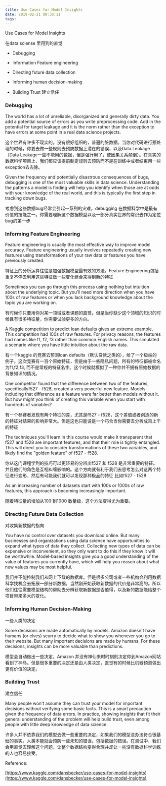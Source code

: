 ```yaml
---
title: Use Cases for Model Insights
date: 2019-02-21 00:30:11
tags:
---
```


Use Cases for Model Insights

在data sciense 里用到的直觉

- Debugging 

- Information Feature engineering 

- Directing future data collection

- Informing human decision-making

- Building Trust 建立信任


### Debugging

The world has a lot of unreliable, disorganized and generally dirty data. You add a potential source of errors as you write preprocessing code. Add in the potential for target leakage and it is the norm rather than the exception to have errors at some point in a real data science projects.

这个世界有许多不现实的，没有很好组织的，普遍的脏数据。当你对代码进行预处理的时候，你要去做一些规则去预防数据上潜在的错误，以及Data Leakage（Data Leakage一些不能用的数据，但是强行用了，使因果关系颠倒）。在真实的数据科学项目上，我们都应该提前制定规则去预防而不是在训练中或者结束用一些exception去去除。

Given the frequency and potentially disastrous consequences of bugs, debugging is one of the most valuable skills in data science. Understanding the patterns a model is finding will help you identify when those are at odds with your knowledge of the real world, and this is typically the first step in tracking down bugs.


考虑到这些数据bug经常会引起一系列的灾难，debugging 在数据科学中是最有价值的技能之一。你需要理解这个数据模型以及一部分真实世界的常识去作为定位bug的第一步 

### Informing Feature Engineering

Feature engineering is usually the most effective way to improve model accuracy. Feature engineering usually involves repeatedly creating new features using transformations of your raw data or features you have previously created.

特征上的分析运算往往是加强数据模型最有效的方法。Feature Engineering包括重复不停去利用这些特征做一些变化组合来得到新的特征

Sometimes you can go through this process using nothing but intuition about the underlying topic. But you'll need more direction when you have 100s of raw features or when you lack background knowledge about the topic you are working on.

有时候你只要用你对某一领域或者课题的直觉，但是当你缺少这个领域的知识的时候且有很多特征量，你需要试验更多的方向。

A Kaggle competition to predict loan defaults gives an extreme example. This competition had 100s of raw features. For privacy reasons, the features had names like f1, f2, f3 rather than common English names. This simulated a scenario where you have little intuition about the raw data.

有一个kaggle 的竞赛去预测loan defaults（默认贷款之类的），给了一个极端的例子。这次竞赛有一百个原始特征，但是由于一些隐私问题，所有的特征都被命名为f1,f2,f3, 而不是常规的特征名字。这个时候就模拟了一种你并不拥有原始数据的背景知识的情况。

One competitor found that the difference between two of the features, specificallyf527 - f528, created a very powerful new feature. Models including that difference as a feature were far better than models without it. But how might you think of creating this variable when you start with hundreds of variables?

有一个参赛者发现有两个特征的差，尤其是f527 - f528，这个差值或者创造的新的特征对结果的影响非常大。但是这也只能说是一个巧合当你需要去分析成百上千的特征

The techniques you'll learn in this course would make it transparent that f527 and f528 are important features, and that their role is tightly entangled. This will direct you to consider transformations of these two variables, and likely find the "golden feature" of f527 - f528.

你从这门课程学到的技巧可以更轻易的分辨出f527 和  f528 是非常重要的特征。并且他们的角色是互相纠缠影响的。这个方向就有利于我们去思考怎么对这两个特征进行变形，然后有可能我们就可以发现那种极品的特征 比如f527 - f528 

As an increasing number of datasets start with 100s or 1000s of raw features, this approach is becoming increasingly important.

随着特征量的增加从100 到1000 数量级，这个方法变得尤为重要。


### Directing Future Data Collection

对收集新数据的指向

You have no control over datasets you download online. But many businesses and organizations using data science have opportunities to expand what types of data they collect. Collecting new types of data can be expensive or inconvenient, so they only want to do this if they know it will be worthwhile. Model-based insights give you a good understanding of the value of features you currently have, which will help you reason about what new values may be most helpful.

我们并不能控制我们从网上下载的数据库。但是很多公司或者一些机构会利用数据科学找机会去拓展一部分新数据，当然刚开始获取新数据的代价是非常高的。所以他们往往需要模型结构的帮助去分辨获取新数据是否值得，以及新的数据能给整个项目带来多大的变化。

### Informing Human Decision-Making

一些人类的决定

Some decisions are made automatically by models. Amazon doesn't have humans (or elves) scurry to decide what to show you whenever you go to their website. But many important decisions are made by humans. For these decisions, insights can be more valuable than predictions.

模型会自动做出一些决定。Amazon 并没有神仙来时时刻刻决定你到Amazon网站看到了神马。但是很多重要的决定还是由人类决定，直觉有的时候比机器预测做出更有价值的决定。

### Building Trust

建立信任

Many people won't assume they can trust your model for important decisions without verifying some basic facts. This is a smart precaution given the frequency of data errors. In practice, showing insights that fit their general understanding of the problem will help build trust, even among people with little deep knowledge of data science.

许多人并不依靠我们的模型去做一些重要的决定，如果我们的模型没办法符合很基础的事实。人类本能就会预防一些未知的错误，包括数据的错误。在测试中，我们会用直觉去理解这个问题，让整个数据结构变得合理并却让一些没有数据科学训练的人也容易接受。


Reference:

[https://www.kaggle.com/dansbecker/use-cases-for-model-insights](https://www.kaggle.com/dansbecker/use-cases-for-model-insights)